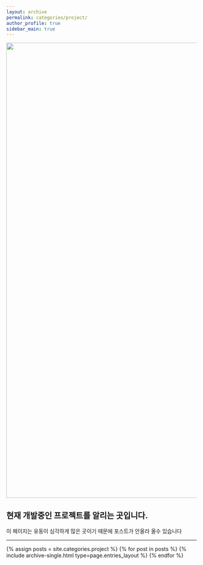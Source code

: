 ```yaml
---
layout: archive
permalink: categories/project/
author_profile: true
sidebar_main: true
---
```

<img src="{{ site.url }}{{ site.baseurl }}/assets/image/projects/mainpage.jpg" 
style=" width: 100vw; height: 30vh;
        object-fit: cover;
        ">
<h2>현재 개발중인 프로젝트를 알리는 곳입니다.</h2>
<p>이 페이지는 유동이 심각하게 많은 곳이기 때문에 포스트가 안올라 올수 있습니다</p>
<hr>
{% assign posts = site.categories.project %}
{% for post in posts %} {% include archive-single.html type=page.entries_layout %} {% endfor %}
